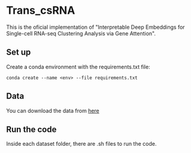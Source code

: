 # Trans_csRNA
This is the oficial implementation of "Interpretable Deep Embeddings for Single-cell RNA-seq Clustering Analysis via Gene Attention".
## Set up
Create a conda environment with the requirements.txt file:
```
conda create --name <env> --file requirements.txt
```
## Data
You can download the data from [here](https://drive.google.com/file/d/1A5vBvF7jx2sfuERL7BKsoUOiRF2jLOeY/view?usp=share_link)

## Run the code
Inside each dataset folder, there are .sh files to run the code.
